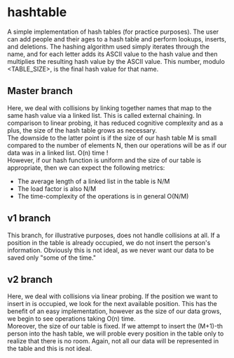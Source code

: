 # hashtable
A simple implementation of hash tables (for practice purposes). The user can add people and their ages to a hash table and perform lookups, inserts, and deletions.
The hashing algorithm used simply iterates through the name, and for each letter adds its ASCII value to the hash value and then multiplies the resulting hash value by the ASCII value. This number, modulo <TABLE_SIZE>, is the final hash value for that name.  

## Master branch
Here, we deal with collisions by linking together names that map to the same hash value via a linked list. This is called external chaining. In comparison to linear probing, it has reduced cognitive complexity and as a plus, the size of the hash table grows as necessary.  
The downside to the latter point is if the size of our hash table M is small compared to the number of elements N, then our operations will be as if our data was in a linked list. O(n) time !  
However, if our hash function is uniform and the size of our table is appropriate, then we can expect the following metrics:
* The average length of a linked list in the table is N/M
* The load factor is also N/M
* The time-complexity of the operations is in general O(N/M)

## v1 branch
This branch, for illustrative purposes, does not handle collisions at all. If a position in the table is already occupied, we do not insert the person's information. Obviously this is not ideal, as we never want our data to be saved only "some of the time."

## v2 branch
Here, we deal with collisions via linear probing. If the position we want to insert in is occupied, we look for the next available position. This has the benefit of an easy implementation, however as the size of our data grows, we begin to see operations taking O(n) time.  
Moreover, the size of our table is fixed. If we attempt to insert the (M+1)-th person into the hash table, we will proble every position in the table only to realize that there is no room. Again, not all our data will be represented in the table and this is not ideal.
